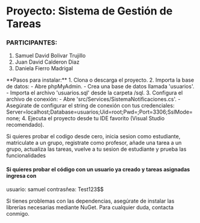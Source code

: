 <h1>Proyecto: Sistema de Gestión de Tareas</h1>
<h3>PARTICIPANTES:</h3>
<ol>
   <li>Samuel David Bolivar Trujillo</li>
   <li>Juan David Calderon Diaz</li>
   <li>Daniela Fierro Madrigal</li>
</ol>
**Pasos para instalar:**
1. Clona o descarga el proyecto.
2. Importa la base de datos:
   - Abre phpMyAdmin.
   - Crea una base de datos llamada 'usuarios'.
   - Importa el archivo 'usuarios.sql' desde la carpeta /sql.
3. Configura el archivo de conexión:
   - Abre 'src/Services/SistemaNotificaciones.cs'.
   - Asegúrate de configurar el string de conexión con tus credenciales:
     Server=localhost;Database=usuarios;Uid=root;Pwd=;Port=3306;SslMode=none;
4. Ejecuta el proyecto desde tu IDE favorito (Visual Studio recomendado).

Si quieres probar el codigo desde cero, inicia sesion como estudiante, matriculate a un grupo, registrate como profesor, añade una tarea a un grupo, actualiza las tareas, vuelve a tu sesion de estudiante y prueba las funcionalidades

<h4>Si quieres probar el código con un usuario ya creado y tareas asignadas ingresa con</h4>
usuario: samuel
contrasñea: Test123$$

Si tienes problemas con las dependencias, asegúrate de instalar las librerías necesarias mediante NuGet.
Para cualquier duda, contacta conmigo.
